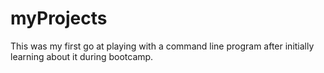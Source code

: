 # myProjects
This was my first go at playing with a command line program after initially learning about it during bootcamp.
